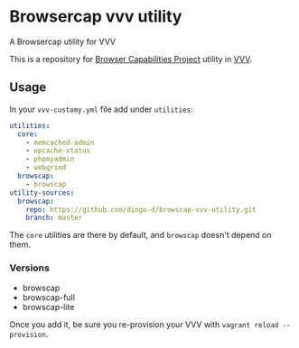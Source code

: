 # Browsercap vvv utility

A Browsercap utility for VVV

This is a repository for [Browser Capabilities Project](http://browscap.org/) utility in [VVV](https://github.com/Varying-Vagrant-Vagrants/VVV).

## Usage

In your `vvv-customy.yml` file add under `utilities`:

```yml
utilities:
  core:
    - memcached-admin
    - opcache-status
    - phpmyadmin
    - webgrind
  browscap:
    - browscap
utility-sources:
  browscap:
    repo: https://github.com/dingo-d/browscap-vvv-utility.git
    branch: master
```

The `core` utilities are there by default, and `browscap` doesn't depend on them.

### Versions

* browscap
* browscap-full
* browscap-lite

Once you add it, be sure you re-provision your VVV with `vagrant reload --provision`.
